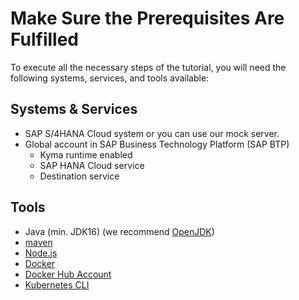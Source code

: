 # Make Sure the Prerequisites Are Fulfilled

To execute all the necessary steps of the tutorial, you will need the following systems, services, and tools available:

## Systems & Services

* SAP S/4HANA Cloud system or you can use our mock server.
* Global account in SAP Business Technology Platform (SAP BTP)
  * Kyma runtime enabled
  * SAP HANA Cloud service
  * Destination service

## Tools

* Java (min. JDK16) (we recommend [OpenJDK](https://openjdk.java.net/install/))
* [maven](https://maven.apache.org/install.html)
* [Node.js](https://nodejs.org/en/download/)
* [Docker](https://hub.docker.com/)
* [Docker Hub Account](https://docs.docker.com/get-started/#download-and-install-docker)
* [Kubernetes CLI](https://kubernetes.io/docs/tasks/tools/#kubectl)


